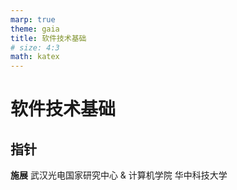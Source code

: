 ```yaml
---
marp: true
theme: gaia
title: 软件技术基础
# size: 4:3
math: katex
---
```


<!-- _class: lead -->

# 软件技术基础

## 指针

**施展**
武汉光电国家研究中心 & 计算机学院
华中科技大学
